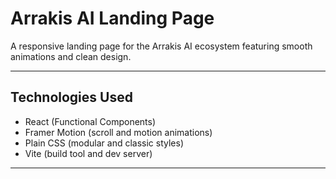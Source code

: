 # Arrakis AI Landing Page

A responsive landing page for the Arrakis AI ecosystem featuring smooth animations and clean design.

---

## Technologies Used

- React (Functional Components)
- Framer Motion (scroll and motion animations)
- Plain CSS (modular and classic styles)
- Vite (build tool and dev server)

---
